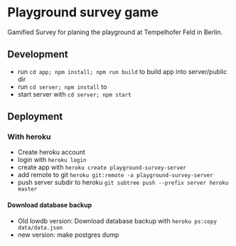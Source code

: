 # Playground survey game

Gamified Survey for planing the playground at Tempelhofer Feld in Berlin.

## Development

* run `cd app; npm install; npm run build` to build app into server/public dir
* run `cd server; npm install` to
* start server with `cd server; npm start`

## Deployment

### With heroku

* Create heroku account
* login with `heroku login`
* create app with `heroku create playground-survey-server`
* add remote to git `heroku git:remote -a playground-survey-server`
* push server subdir to heroku `git subtree push --prefix server heroku master`

#### Download database backup

* Old lowdb version: Download database backup with `heroku ps:copy data/data.json`
* new version: make postgres dump
